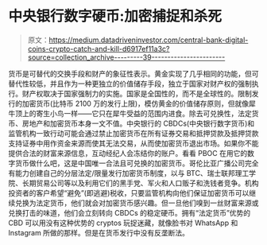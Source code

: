 # 中央银行数字硬币:加密捕捉和杀死

> 原文：<https://medium.datadriveninvestor.com/central-bank-digital-coins-crypto-catch-and-kill-d6917ef11a3c?source=collection_archive---------39----------------------->

货币是可替代的交换手段和财产的象征性表示。黄金实现了几乎相同的功能，但可替代性较低，并且作为一种更独立的价值储存手段，独立于国家对财产权的强制执行。财产权取决于国家强制力的实施。国家是全国性的，而不是全球性的。限制发行的加密货币(比特币 2100 万的发行上限)，模仿黄金的价值储存原则，但就像犀牛顶上的寄生小鸟一样——它只在犀牛受益的范围内进食。除去可兑换性，法定货币、房地产和加密货币本身一文不值。中央银行的 CBDCs(中央银行数字货币)和监管机构一致行动可能会通过禁止加密货币在所有证券交易和抵押贷款及抵押贷款支持证券中用作资金来源而使其无法交易，从而使加密货币退出市场。如果你不能提供合法的财富来源信息，互动经纪人会冻结你的账户。看看 PBOC 在用它的数字货币做什么吧，这是中国唯一合法且可兑换的加密货币。哥伦比亚广播公司完全有能力创建自己的分层法定/限量发行加密货币制度，以与 BTC、瑞士联邦理工学院、长期贸易公司等以及利用它们的黑手党、军火和人口贩子和洗钱者竞争。机构投资者的客户希望“避免”(即逃避)税收，只要监管机构向他们保证加密货币可以继续兑换为法定货币，他们就会对加密货币感兴趣。但一旦他们嗅到一丝财富来源或兑换打击的味道，他们会立刻转向 CBDCs 的稳定硬币。拥有“法定货币”优势的 CBD 可以用没有这种优势的 cryptos 玩捉迷藏，就像脸书对 WhatsApp 和 Instagram 所做的那样。但是在货币发行中没有反垄断法。